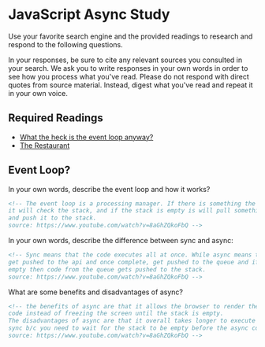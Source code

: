 # JavaScript Async Study

Use your favorite search engine and the provided readings to research and
respond to the following questions.

In your responses, be sure to cite any relevant sources you consulted in your
search. We ask you to write responses in your own words in order to see how you
process what you've read. Please do not respond with direct quotes from source
material. Instead, digest what you've read and repeat it in your own voice.

## Required Readings

-   [What the heck is the event loop anyway?](https://www.youtube.com/watch?v=8aGhZQkoFbQ)
-   [The Restaurant](https://www.codeschool.com/blog/2014/10/30/understanding-node-js/)

## Event Loop?

In your own words, describe the event loop and how it works?

```md
<!-- The event loop is a processing manager. If there is something the task queue
it will check the stack, and if the stack is empty is will pull something from the queue
and push it to the stack.
source: https://www.youtube.com/watch?v=8aGhZQkoFbQ -->
```

In your own words, describe the difference between sync and async:

```md
<!-- Sync means that the code executes all at once. While async means that functions
get pushed to the api and once complete, get pushed to the queue and if the stack is
empty then code from the queue gets pushed to the stack.
source: https://www.youtube.com/watch?v=8aGhZQkoFbQ -->
```

What are some benefits and disadvantages of async?

```md
<!-- the benefits of async are that it allows the browser to render the screen inbetween
code instead of freezing the screen until the stack is empty.
The disadvantages of async are that it overall takes longer to execute code that if it were
sync b/c you need to wait for the stack to be empty before the async code can execute.
source: https://www.youtube.com/watch?v=8aGhZQkoFbQ -->
```
